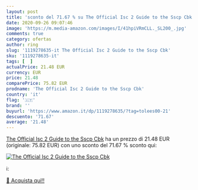 ```yaml
---
layout: post
title: 'sconto del 71.67 % su The Official Isc 2 Guide to the Sscp Cbk  '
date: 2020-09-26 09:07:46
image: 'https://m.media-amazon.com/images/I/41hpiVRmCLL._SL200_.jpg'
comments: true
category: ofertas
author: ring
slug: '1119278635-it The Official Isc 2 Guide to the Sscp Cbk'
sku: '1119278635-it'
tags: [  ]
actualPrice: 21.48 EUR
currency: EUR
price: 21.48
comparePrice: 75.82 EUR
prodname: 'The Official Isc 2 Guide to the Sscp Cbk'
country: 'it'
flag: '🇮🇹'
brand: ''
buyurl: 'https://www.amazon.it/dp/1119278635/?tag=tolees00-21'
descuento: '71.67'
average: '21.48'
---
```


[The Official Isc 2 Guide to the Sscp Cbk](https://www.amazon.it/dp/1119278635/?tag=tolees00-21) ha un prezzo di 21.48 EUR (originale: 75.82 EUR) con uno sconto del 71.67 % sconto qui:

[![The Official Isc 2 Guide to the Sscp Cbk](https://m.media-amazon.com/images/I/41hpiVRmCLL._SL200_.jpg)](https://www.amazon.it/dp/1119278635/?tag=tolees00-21)

ℹ️:


[🛒 Acquista qui!!](https://www.amazon.it/dp/1119278635/?tag=tolees00-21)
